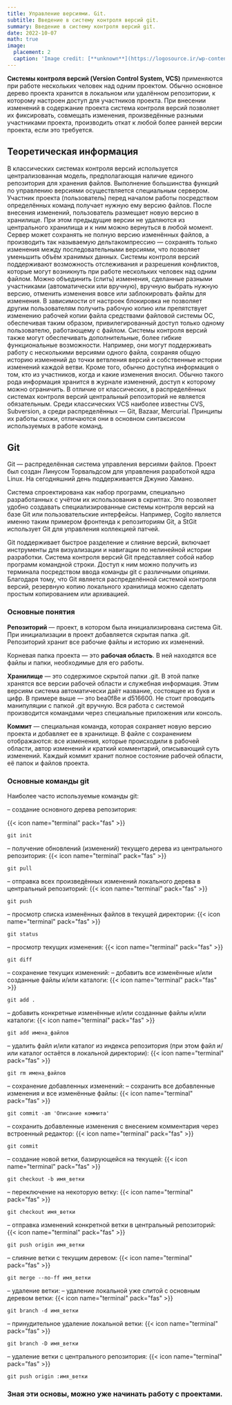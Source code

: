 ```yaml
---
title: Управление версиями. Git.
subtitle: Введение в систему контроля версий git.
summary: Введение в систему контроля версий git.
date: 2022-10-07
math: true
image:
  placement: 2
  caption: 'Image credit: [**unknown**](https://logosource.ir/wp-content/uploads/2015/12/Git.jpg)'
---
```


**Системы контроля версий (Version Control System, VCS)** применяются при работе нескольких человек над одним проектом. Обычно основное дерево проекта хранится в локальном или удалённом репозитории, к которому настроен доступ для участников проекта. При внесении изменений в содержание проекта система контроля версий позволяет их фиксировать, совмещать изменения, произведённые разными участниками проекта, производить откат к любой более ранней версии проекта, если это требуется.

## Теоретическая информация

В классических системах контроля версий используется централизованная модель, предполагающая наличие единого репозитория для хранения файлов. Выполнение большинства функций по управлению версиями осуществляется специальным сервером. Участник проекта (пользователь) перед началом работы посредством определённых команд получает нужную ему версию файлов. После внесения изменений, пользователь размещает новую версию в хранилище. При этом предыдущие версии не удаляются из центрального хранилища и к ним можно вернуться в любой момент. Сервер может сохранять не полную версию изменённых файлов, а производить так называемую дельтакомпрессию — сохранять только изменения между последовательными версиями, что позволяет уменьшить объём хранимых данных.
Системы контроля версий поддерживают возможность отслеживания и разрешения конфликтов, которые могут возникнуть при работе нескольких человек над одним файлом. Можно объединить (слить) изменения, сделанные разными участниками (автоматически или вручную), вручную выбрать нужную версию, отменить изменения вовсе или заблокировать файлы для изменения. В зависимости от настроек блокировка не позволяет другим пользователям получить рабочую копию или препятствует изменению рабочей копии файла средствами файловой системы ОС, обеспечивая таким образом, привилегированный доступ только одному пользователю, работающему с файлом.
Системы контроля версий также могут обеспечивать дополнительные, более гибкие функциональные возможности. Например, они могут поддерживать работу с несколькими версиями одного файла, сохраняя общую историю изменений до точки ветвления версий и собственные истории изменений каждой ветви. Кроме того, обычно доступна информация о том, кто из участников, когда и какие изменения вносил. Обычно такого рода информация хранится в журнале изменений, доступ к которому можно ограничить. В отличие от классических, в распределённых системах контроля версий центральный репозиторий не является обязательным.
Среди классических VCS наиболее известны CVS, Subversion, а среди распределённых — Git, Bazaar, Mercurial. Принципы их работы схожи, отличаются они в основном синтаксисом используемых в работе команд.

## Git

Git — распределённая система управления версиями файлов. Проект был создан Линусом Торвальдсом для управления разработкой ядра Linux. На сегодняшний день поддерживается Джунио Хамано.

Система спроектирована как набор программ, специально разработанных с учётом их использования в скриптах. Это позволяет удобно создавать специализированные системы контроля версий на базе Git или пользовательские интерфейсы. Например, Cogito является именно таким примером фронтенда к репозиториям Git, а StGit использует Git для управления коллекцией патчей.

Git поддерживает быстрое разделение и слияние версий, включает инструменты для визуализации и навигации по нелинейной истории разработки.
Система контроля версий Git представляет собой набор программ командной строки. Доступ к ним можно получить из терминала посредством ввода команды git с различными опциями.
Благодаря тому, что Git является распределённой системой контроля версий, резервную копию локального хранилища можно сделать простым копированием или архивацией.

### Основные понятия

**Репозиторий** — проект, в котором была инициализирована система Git. При инициализации в проект добавляется скрытая папка .git. Репозиторий хранит все рабочие файлы и историю их изменений.

Корневая папка проекта — это **рабочая область**. В ней находятся все файлы и папки, необходимые для его работы.

**Хранилище** — это содержимое скрытой папки .git. В этой папке хранятся все версии рабочей области и служебная информация. Этим версиям система автоматически даёт название, состоящее из букв и цифр. В примере выше — это bea0f8e и d516600. Не стоит проводить манипуляции с папкой .git вручную. Вся работа с системой производится командами через специальные приложения или консоль.

**Коммит** — специальная команда, которая сохраняет новую версию проекта и добавляет ее в хранилище. В файле с сохранением отображаются: все изменения, которые происходили в рабочей области, автор изменений и краткий комментарий, описывающий суть изменений. Каждый коммит хранит полное состояние рабочей области, её папок и файлов проекта.

### Основные команды git

Наиболее часто используемые команды git:

– создание основного дерева репозитория:

{{< icon name="terminal" pack="fas" >}}
```
git init
```

– получение обновлений (изменений) текущего дерева из центрального репозитория:
{{< icon name="terminal" pack="fas" >}}
```
git pull
```

– отправка всех произведённых изменений локального дерева в центральный репозиторий:
{{< icon name="terminal" pack="fas" >}}
```
git push
```

– просмотр списка изменённых файлов в текущей директории:
{{< icon name="terminal" pack="fas" >}}
```
git status
```

– просмотр текущих изменения:
{{< icon name="terminal" pack="fas" >}}
```
git diff
```

– сохранение текущих изменений:
  – добавить все изменённые и/или созданные файлы и/или каталоги:
  {{< icon name="terminal" pack="fas" >}}
  ```
  git add .
  ```

  – добавить конкретные изменённые и/или созданные файлы и/или каталоги:
  {{< icon name="terminal" pack="fas" >}}
  ```
  git add имена_файлов
  ```

  – удалить файл и/или каталог из индекса репозитория (при этом файл и/или каталог остаётся в локальной директории):
  {{< icon name="terminal" pack="fas" >}}
  ```
  git rm имена_файлов
  ```

– сохранение добавленных изменений:
  – сохранить все добавленные изменения и все изменённые файлы:
  {{< icon name="terminal" pack="fas" >}}
  ```
  git commit -am 'Описание коммита'
  ```

  – сохранить добавленные изменения с внесением комментария через встроенный редактор:
  {{< icon name="terminal" pack="fas" >}}
  ```
  git commit
  ```

– создание новой ветки, базирующейся на текущей:
{{< icon name="terminal" pack="fas" >}}
```
git checkout -b имя_ветки
```

– переключение на некоторую ветку:
{{< icon name="terminal" pack="fas" >}}
```
git checkout имя_ветки
```

– отправка изменений конкретной ветки в центральный репозиторий:
{{< icon name="terminal" pack="fas" >}}
```
git push origin имя_ветки
```

– слияние ветки с текущим деревом:
{{< icon name="terminal" pack="fas" >}}
```
git merge --no-ff имя_ветки
```

– удаление ветки:
  – удаление локальной уже слитой с основным деревом ветки:
  {{< icon name="terminal" pack="fas" >}}
  ```
  git branch -d имя_ветки
  ```

  – принудительное удаление локальной ветки:
  {{< icon name="terminal" pack="fas" >}}
  ```
  git branch -D имя_ветки
  ```

  – удаление ветки с центрального репозитория:
  {{< icon name="terminal" pack="fas" >}}
  ```
  git push origin :имя_ветки
  ```  

### Зная эти основы, можно уже начинать работу с проектами. 
